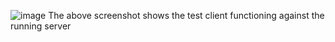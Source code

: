 ![image](https://github.com/akshaybhask/CSCE-3550/assets/160355808/c6617c63-8b9c-4762-8b1b-bc42e4bc9b83)
The above screenshot shows the test client functioning against the running server
